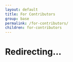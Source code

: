```yaml
---
layout: default
title: For Contributors
group: base
permalink: /for-contributors/
children: for-contributors
---
```


# Redirecting...

<script>
    window.location.replace("https://github.com/input-output-hk/cardano-sl/blob/develop/CONTRIBUTING.md");
</script>
